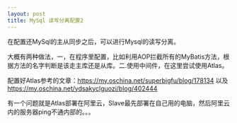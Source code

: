 ```yaml
---
layout: post
title: MySql 读写分离配置2
---
```


在配置还MySql的主从同步之后，可以进行Mysql的读写分离。

大概有两种做法，一，在程序里配置，比如利用AOP拦截所有的MyBatis方法，根据方法的名字判断是该走主库还是从库。二.使用中间件，在这里尝试使用Atlas。

配置好Atlas参考的文章：https://my.oschina.net/superbigfu/blog/178134 以及 https://my.oschina.net/ydsakyclguozi/blog/402444

有一个问题就是Atlas部署在阿里云，Slave最先部署在自己用的电脑，然后阿里云内的服务器ping不通内部的。。。